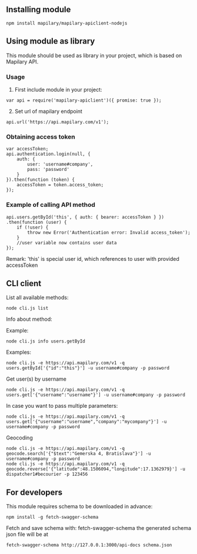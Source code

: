 ## Installing module

```
npm install mapilary/mapilary-apiclient-nodejs
```

## Using module as library

This module should be used as library in your project, which is based on Mapilary API.

### Usage

1. First include module in your project:

```
var api = require('mapilary-apiclient')({ promise: true });
```

2. Set url of mapilary endpoint

```
api.url('https://api.mapilary.com/v1');
```

### Obtaining access token

```
var accessToken;
api.authentication.login(null, {
    auth: {
        user: 'username#company',
        pass: 'password'
    }
}).then(function (token) {
    accessToken = token.access_token;
});
```

### Example of calling API method

```
api.users.getById('this', { auth: { bearer: accessToken } })
.then(function (user) {
    if (!user) {
        throw new Error('Authentication error: Invalid access_token');
    }
    //user variable now contains user data
});
```

Remark: 'this' is special user id, which references to user with provided accessToken

## CLI client

List all available methods:

```
node cli.js list
```

Info about method:

Example:
```
node cli.js info users.getById
```

Examples:

```
node cli.js -e https://api.mapilary.com/v1 -q users.getById['{"id":"this"}'] -u username#company -p password
```

Get user(s) by username
```
node cli.js -e https://api.mapilary.com/v1 -q users.get['{"username":"username"}'] -u username#company -p password
```

In case you want to pass multiple parameters:
```
node cli.js -e https://api.mapilary.com/v1 -q users.get['{"username":"username","company":"mycompany"}'] -u username#company -p password
```

Geocoding
```
node cli.js -e https://api.mapilary.com/v1 -q geocode.search['{"$text":"Gemerska 4, Bratislava"}'] -u username#company -p password
node cli.js -e https://api.mapilary.com/v1 -q geocode.reverse['{"latitude":48.1506094,"longitude":17.1362979}'] -u dispatcher1#becourier -p 123456
```

## For developers

This module requires schema to be downloaded in advance:

`npm install -g fetch-swagger-schema`

Fetch and save schema with: fetch-swagger-schema <url to a swagger api docs> <destination>
the generated schema json file will be at <destination>

`fetch-swagger-schema http://127.0.0.1:3000/api-docs schema.json`
